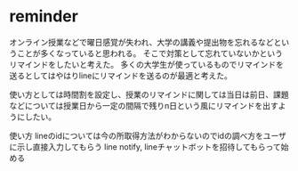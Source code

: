 # reminder
オンライン授業などで曜日感覚が失われ、大学の講義や提出物を忘れるなどということが多くなっていると思われる。
そこで対策として忘れていないかというリマインドをしたいと考えた。
多くの大学生が使っているものでリマインドを送るとしてはやはりlineにリマインドを送るのが最適と考えた。


使い方としては時間割を設定し、授業のリマインドに関しては当日は前日、課題などについては授業日から一定の間隔で残りn日という風にリマインドを出すようにしたい。


使い方
lineのidについては今の所取得方法がわからないのでidの調べ方をユーザに示し直接入力してもらう
line notify, lineチャットボットを招待してもらって始める
